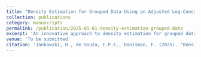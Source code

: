 ```yaml
---
title: "Density Estimation for Grouped Data Using an Adjusted Log-Concave Density Estimation Algorithm"
collection: publications
category: manuscripts
permalink: /publication/2025-01-01-density-estimation-grouped-data
excerpt: 'An innovative approach to density estimation for grouped data using an adjusted log-concave density estimation algorithm.'
venue: 'To be submitted'
citation: 'Jankowski, H., de Souza, C.P.E., Danisman, F. (2025). "Density estimation for grouped data using an adjusted log-concave density estimation algorithm."'
---
```

